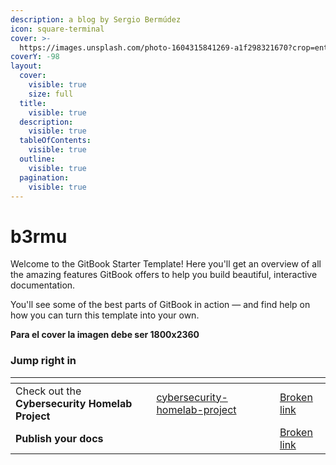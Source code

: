 ```yaml
---
description: a blog by Sergio Bermúdez
icon: square-terminal
cover: >-
  https://images.unsplash.com/photo-1604315841269-a1f298321670?crop=entropy&cs=srgb&fm=jpg&ixid=M3wxOTcwMjR8MHwxfHNlYXJjaHw3fHxjeWJlcnxlbnwwfHx8fDE3MzcxMTA2NTZ8MA&ixlib=rb-4.0.3&q=85
coverY: -98
layout:
  cover:
    visible: true
    size: full
  title:
    visible: true
  description:
    visible: true
  tableOfContents:
    visible: true
  outline:
    visible: true
  pagination:
    visible: true
---
```


# b3rmu

Welcome to the GitBook Starter Template! Here you'll get an overview of all the amazing features GitBook offers to help you build beautiful, interactive documentation.

You'll see some of the best parts of GitBook in action — and find help on how you can turn this template into your own.

**Para el cover la imagen debe ser 1800x2360**

### Jump right in

<table data-view="cards"><thead><tr><th></th><th data-type="content-ref"></th><th data-hidden></th><th data-hidden data-card-target data-type="content-ref"></th></tr></thead><tbody><tr><td>Check out the <strong>Cybersecurity Homelab Project</strong></td><td><a href="projects/cybersecurity-homelab-project/">cybersecurity-homelab-project</a></td><td></td><td><a href="broken-reference">Broken link</a></td></tr><tr><td><strong>Publish your docs</strong></td><td></td><td></td><td><a href="broken-reference">Broken link</a></td></tr></tbody></table>
